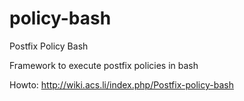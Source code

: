 policy-bash
==========

Postfix Policy Bash

Framework to execute postfix policies in bash

Howto: http://wiki.acs.li/index.php/Postfix-policy-bash
